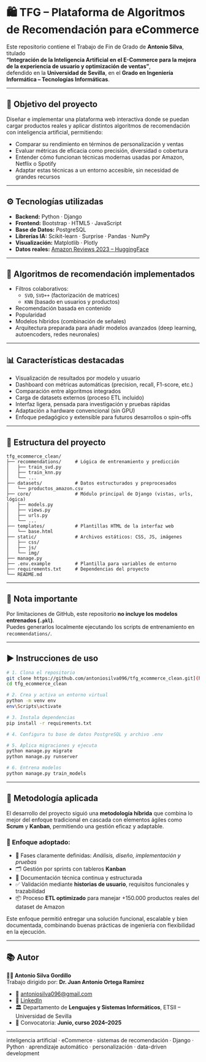 # 🛍️ TFG – Plataforma de Algoritmos de Recomendación para eCommerce

Este repositorio contiene el Trabajo de Fin de Grado de **Antonio Silva**, titulado  
**“Integración de la Inteligencia Artificial en el E-Commerce para la mejora de la experiencia de usuario y optimización de ventas”**,  
defendido en la **Universidad de Sevilla**, en el **Grado en Ingeniería Informática – Tecnologías Informáticas**.

---

## 🎯 Objetivo del proyecto

Diseñar e implementar una plataforma web interactiva donde se puedan cargar productos reales y aplicar distintos algoritmos de recomendación con inteligencia artificial, permitiendo:

- Comparar su rendimiento en términos de personalización y ventas
- Evaluar métricas de eficacia como precisión, diversidad o cobertura
- Entender cómo funcionan técnicas modernas usadas por Amazon, Netflix o Spotify
- Adaptar estas técnicas a un entorno accesible, sin necesidad de grandes recursos

---

## ⚙️ Tecnologías utilizadas

- **Backend:** Python · Django  
- **Frontend:** Bootstrap · HTML5 · JavaScript  
- **Base de Datos:** PostgreSQL  
- **Librerías IA:** Scikit-learn · Surprise · Pandas · NumPy  
- **Visualización:** Matplotlib · Plotly  
- **Datos reales:** [Amazon Reviews 2023 – HuggingFace](https://huggingface.co/datasets/McAuley-Lab/Amazon-Reviews-2023)

---

## 🧠 Algoritmos de recomendación implementados

- Filtros colaborativos:
  - `SVD`, `SVD++` (factorización de matrices)
  - `KNN` (basado en usuarios y productos)
- Recomendación basada en contenido
- Popularidad
- Modelos híbridos (combinación de señales)
- Arquitectura preparada para añadir modelos avanzados (deep learning, autoencoders, redes neuronales)

---

## 📊 Características destacadas

- Visualización de resultados por modelo y usuario
- Dashboard con métricas automáticas (precision, recall, F1-score, etc.)
- Comparación entre algoritmos integrados
- Carga de datasets externos (proceso ETL incluido)
- Interfaz ligera, pensada para investigación y pruebas rápidas
- Adaptación a hardware convencional (sin GPU)
- Enfoque pedagógico y extensible para futuros desarrollos o spin-offs

---

## 📁 Estructura del proyecto

```text
tfg_ecommerce_clean/
├── recommendations/     # Lógica de entrenamiento y predicción
│   ├── train_svd.py
│   ├── train_knn.py
│   └── ...
├── datasets/            # Datos estructurados y preprocesados
│   └── productos_amazon.csv
├── core/                # Módulo principal de Django (vistas, urls, lógica)
│   ├── models.py
│   ├── views.py
│   ├── urls.py
│   └── ...
├── templates/           # Plantillas HTML de la interfaz web
│   └── base.html
├── static/              # Archivos estáticos: CSS, JS, imágenes
│   ├── css/
│   ├── js/
│   └── img/
├── manage.py
├── .env.example         # Plantilla para variables de entorno
├── requirements.txt     # Dependencias del proyecto
└── README.md
```
---

## 🚫 Nota importante

Por limitaciones de GitHub, este repositorio **no incluye los modelos entrenados (`.pkl`)**.  
Puedes generarlos localmente ejecutando los scripts de entrenamiento en `recommendations/`.

---

## ▶️ Instrucciones de uso

```bash
# 1. Clona el repositorio
git clone https://github.com/antoniosilva096/tfg_ecommerce_clean.git](https://github.com/antoniosilva096/tfg_recommender_system
cd tfg_ecommerce_clean

# 2. Crea y activa un entorno virtual
python -m venv env
env\Scripts\activate

# 3. Instala dependencias
pip install -r requirements.txt

# 4. Configura tu base de datos PostgreSQL y archivo .env

# 5. Aplica migraciones y ejecuta
python manage.py migrate
python manage.py runserver

# 6. Entrena modelos
python manage.py train_models
```

---

## 🧪 Metodología aplicada

El desarrollo del proyecto siguió una **metodología híbrida** que combina lo mejor del enfoque tradicional en cascada con elementos ágiles como **Scrum** y **Kanban**, permitiendo una gestión eficaz y adaptable.

### 🔧 Enfoque adoptado:

- 📌 Fases claramente definidas: *Análisis, diseño, implementación y pruebas*
- 🗂️ Gestión por sprints con tableros **Kanban**
- 📝 Documentación técnica continua y estructurada
- ✅ Validación mediante **historias de usuario**, requisitos funcionales y trazabilidad
- 📦 Proceso **ETL optimizado** para manejar +150.000 productos reales del dataset de Amazon

Este enfoque permitió entregar una solución funcional, escalable y bien documentada, combinando buenas prácticas de ingeniería con flexibilidad en la ejecución.

---

## 📚 Autor

**👨‍💻 Antonio Silva Gordillo**  
Trabajo dirigido por: **Dr. Juan Antonio Ortega Ramírez**

- 📧 [antoniosilva096@gmail.com](mailto:antoniosilva096@gmail.com)  
- 🔗 [LinkedIn](https://www.linkedin.com/in/antoniosilva096/)  
- 🏛️ Departamento de **Lenguajes y Sistemas Informáticos**, ETSII – Universidad de Sevilla  
- 📅 Convocatoria: **Junio, curso 2024–2025**

---


inteligencia artificial · eCommerce · sistemas de recomendación · Django · Python · aprendizaje automático · personalización · data-driven development







